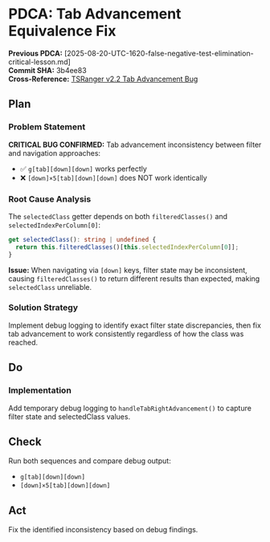 # PDCA: Tab Advancement Equivalence Fix

**Previous PDCA:** [2025-08-20-UTC-1620-false-negative-test-elimination-critical-lesson.md]  
**Commit SHA:** 3b4ee83  
**Cross-Reference:** [TSRanger v2.2 Tab Advancement Bug](../../../../../components/TSRanger/v2.2/test/comprehensive-testing-matrix.md#REQ-FLT-ADV-001)

## Plan
### Problem Statement
**CRITICAL BUG CONFIRMED:** Tab advancement inconsistency between filter and navigation approaches:
- ✅ `g[tab][down][down]` works perfectly 
- ❌ `[down]×5[tab][down][down]` does NOT work identically

### Root Cause Analysis
The `selectedClass` getter depends on both `filteredClasses()` and `selectedIndexPerColumn[0]`:
```typescript
get selectedClass(): string | undefined {
  return this.filteredClasses()[this.selectedIndexPerColumn[0]];
}
```

**Issue:** When navigating via `[down]` keys, filter state may be inconsistent, causing `filteredClasses()` to return different results than expected, making `selectedClass` unreliable.

### Solution Strategy
Implement debug logging to identify exact filter state discrepancies, then fix tab advancement to work consistently regardless of how the class was reached.

## Do
### Implementation
Add temporary debug logging to `handleTabRightAdvancement()` to capture filter state and selectedClass values.

## Check
Run both sequences and compare debug output:
- `g[tab][down][down]` 
- `[down]×5[tab][down][down]`

## Act
Fix the identified inconsistency based on debug findings.
